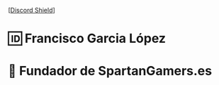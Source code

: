 [[Discord Shield](https://discord.com/api/guilds/606545838289846280/widget.png?style=shield)]

# 🆔  Francisco Garcia López
# 🔱  Fundador de SpartanGamers.es
